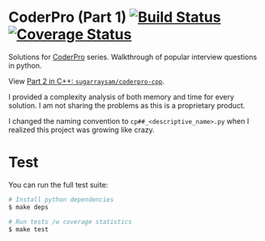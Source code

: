 # CoderPro (Part 1) [![Build Status](https://www.travis-ci.com/sugarraysam/coderpro-py.svg?branch=master)](https://www.travis-ci.com/sugarraysam/coderpro-py) [![Coverage Status](https://coveralls.io/repos/github/sugarraysam/coderpro-py/badge.svg?branch=master)](https://coveralls.io/github/sugarraysam/coderpro-py?branch=master)

Solutions for [CoderPro](https://www.techseries.dev/products/coderpro) series. Walkthrough of popular interview questions in python.

View [Part 2 in C++: `sugarraysam/coderpro-cpp`](https://github.com/sugarraysam/coderpro-cpp).

I provided a complexity analysis of both memory and time for every solution. I am not sharing the problems as this is a proprietary product.

I changed the naming convention to `cp##_<descriptive_name>.py` when I realized this project was growing like crazy.

# Test

You can run the full test suite:

```bash
# Install python dependencies
$ make deps

# Run tests /w coverage statistics
$ make test
```
